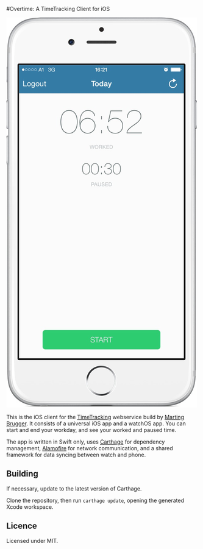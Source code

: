 #Overtime: A TimeTracking Client for iOS

![Screenshot](https://github.com/denrase/TimeTracking-iOS/blob/master/screenshot.PNG)

This is the iOS client for the [TimeTracking](https://github.com/mbrugger/timetracking) webservice build by [Marting Brugger](https://github.com/mbrugger). It consists of a universal iOS app and a watchOS app. You can start and end your workday, and see your worked and paused time.

The app is written in Swift only, uses [Carthage](https://github.com/Carthage/Carthage) for dependency management, [Alamofire](https://github.com/Alamofire/Alamofire) for network communication, and a shared framework for data syncing between watch and phone.

## Building

If necessary, update to the latest version of Carthage.

Clone the repository, then run `carthage update`, opening the generated Xcode workspace.

## Licence

Licensed under MIT.